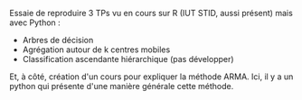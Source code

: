 Essaie de reproduire 3 TPs vu en cours sur R (IUT STID, aussi présent) mais avec Python : 
- Arbres de décision 
- Agrégation autour de k centres mobiles 
- Classification ascendante hiérarchique (pas développer) 

Et, à côté, création d'un cours pour expliquer la méthode ARMA. Ici, il y a un python qui présente d'une manière générale cette méthode.
